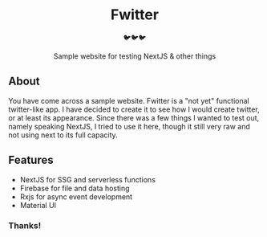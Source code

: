 <h1 align="center">
  Fwitter
</h1>

<p align="center">
  🐦🐦🐦
</p>

<p align="center">
  Sample website for testing NextJS & other things
</p>

<h2>About</h2>

<p>
  You have come across a sample website. Fwitter is a "not yet" functional twitter-like app. I have decided to create it to see how I would create twitter, or at least its appearance. Since there was a few things I wanted to test out, namely speaking NextJS, I tried to use it here, though it still very raw and not using next to its full capacity.
</p>

<h2>Features</h2>

- NextJS for SSG and serverless functions
- Firebase for file and data hosting
- Rxjs for async event development
- Material UI

<h3>Thanks!</h3>
